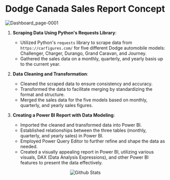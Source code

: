 # Dodge Canada Sales Report Concept

![Dashboard_page-0001](https://github.com/gentallman/stellantis_dodge_canada_sales_statistics/assets/78334851/fcde933a-7644-4622-ac71-a51a896ea101)


1. **Scraping Data Using Python's Requests Library**:
   - Utilized Python's `requests` library to scrape data from `https://carfigures.com/` for five different Dodge automobile models: Challenger, Charger, Durango, Grand Caravan, and Journey.
   - Gathered the sales data on a monthly, quarterly, and yearly basis up to the current year.

2. **Data Cleaning and Transformation**:
   - Cleaned the scraped data to ensure consistency and accuracy.
   - Transformed the data to facilitate merging by standardizing the format and structure.
   - Merged the sales data for the five models based on monthly, quarterly, and yearly sales figures.

3. **Creating a Power BI Report with Data Modeling**:
   - Imported the cleaned and transformed data into Power BI.
   - Established relationships between the three tables (monthly, quarterly, and yearly sales) in Power BI.
   - Employed Power Query Editor to further refine and shape the data as needed.
   - Created a visually appealing report in Power BI, utilizing various visuals, DAX (Data Analysis Expressions), and other Power BI features to present the data effectively.

<p align="center">
        <img src="https://raw.githubusercontent.com/mayhemantt/mayhemantt/Update/svg/Bottom.svg" alt="Github Stats" />
</p>
